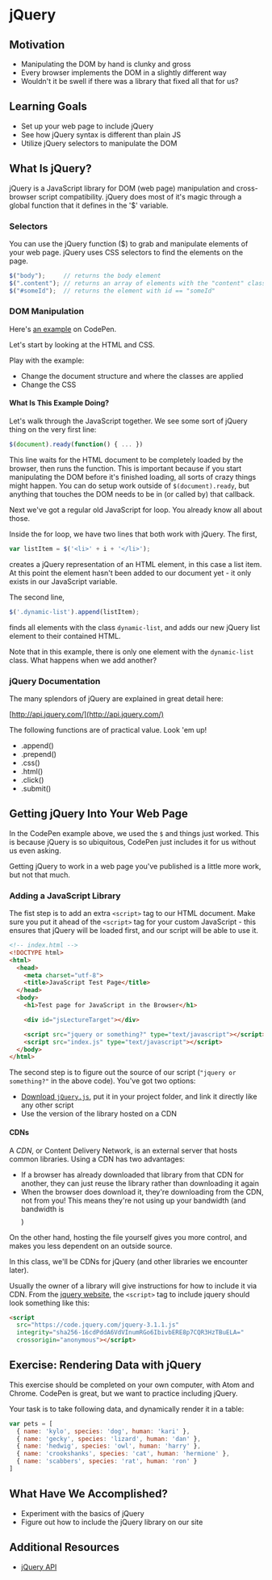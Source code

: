 # jQuery

## Motivation
- Manipulating the DOM by hand is clunky and gross
- Every browser implements the DOM in a slightly different way
- Wouldn't it be swell if there was a library that fixed all that for us?

## Learning Goals
- Set up your web page to include jQuery
- See how jQuery syntax is different than plain JS
- Utilize jQuery selectors to manipulate the DOM

## What Is jQuery?
jQuery is a JavaScript library for DOM (web page) manipulation and cross-browser script compatibility. jQuery does most of it's magic through a global function that it defines in the '$' variable.

### Selectors

You can use the jQuery function ($) to grab and manipulate elements of your web page. jQuery uses CSS selectors to find the elements on the page.

```javascript
$("body");     // returns the body element
$(".content"); // returns an array of elements with the "content" class
$("#someId");  // returns the element with id == "someId"
```

### DOM Manipulation

Here's [an example](http://codepen.io/kariabancroft/pen/JbYmMR) on CodePen.

Let's start by looking at the HTML and CSS.

Play with the example:

* Change the document structure and where the classes are applied
* Change the CSS

#### What Is This Example Doing?
Let's walk through the JavaScript together. We see some sort of jQuery thing on the very first line:

```javascript
$(document).ready(function() { ... })
```

This line waits for the HTML document to be completely loaded by the browser, then runs the function. This is important because if you start manipulating the DOM before it's finished loading, all sorts of crazy things might happen. You can do setup work outside of `$(document).ready`, but anything that touches the DOM needs to be in (or called by) that callback.

Next we've got a regular old JavaScript for loop. You already know all about those.

Inside the for loop, we have two lines that both work with jQuery. The first,

```javascript
var listItem = $('<li>' + i + '</li>');
```

creates a jQuery representation of an HTML element, in this case a list item. At this point the element hasn't been added to our document yet - it only exists in our JavaScript variable.

The second line,

```javascript
$('.dynamic-list').append(listItem);
```

finds all elements with the class `dynamic-list`, and adds our new jQuery list element to their contained HTML.

Note that in this example, there is only one element with the `dynamic-list` class. What happens when we add another?

### jQuery Documentation

The many splendors of jQuery are explained in great detail here:

[http://api.jquery.com/](http://api.jquery.com/)

The following functions are of practical value. Look 'em up!

* .append()
* .prepend()
* .css()
* .html()
* .click()
* .submit()

## Getting jQuery Into Your Web Page
In the CodePen example above, we used the `$` and things just worked. This is because jQuery is so ubiquitous, CodePen just includes it for us without us even asking.

Getting jQuery to work in a web page you've published is a little more work, but not that much.

### Adding a JavaScript Library
The fist step is to add an extra `<script>` tag to our HTML document. Make sure you put it ahead of the `<script>` tag for your custom JavaScript - this ensures that jQuery will be loaded first, and our script will be able to use it.

```html
<!-- index.html -->
<!DOCTYPE html>
<html>
  <head>
    <meta charset="utf-8">
    <title>JavaScript Test Page</title>
  </head>
  <body>
    <h1>Test page for JavaScript in the Browser</h1>

    <div id="jsLectureTarget"></div>

    <script src="jquery or something?" type="text/javascript"></script>
    <script src="index.js" type="text/javascript"></script>
  </body>
</html>
```

The second step is to figure out the source of our script (`"jquery or something?"` in the above code). You've got two options:
* [Download `jQuery.js`](http://jquery.com/download/), put it in your project folder, and link it directly like any other script
* Use the version of the library hosted on a CDN

#### CDNs

A _CDN_, or Content Delivery Network, is an external server that hosts common libraries. Using a CDN has two advantages:
* If a browser has already downloaded that library from that CDN for another, they can just reuse the library rather than downloading it again
* When the browser does download it, they're downloading from the CDN, not from you! This means they're not using up your bandwidth (and bandwidth is $$$$)

On the other hand, hosting the file yourself gives you more control, and makes you less dependent on an outside source.

In this class, we'll be CDNs for jQuery (and other libraries we encounter later).

Usually the owner of a library will give instructions for how to include it via CDN. From the [jquery website](https://code.jquery.com/), the `<script>` tag to include jquery should look something like this:

```html
<script
  src="https://code.jquery.com/jquery-3.1.1.js"
  integrity="sha256-16cdPddA6VdVInumRGo6IbivbERE8p7CQR3HzTBuELA="
  crossorigin="anonymous"></script>
```

## Exercise: Rendering Data with jQuery
This exercise should be completed on your own computer, with Atom and Chrome. CodePen is great, but we want to practice including jQuery.

Your task is to take following data, and dynamically render it in a table:

```javascript
var pets = [
  { name: 'kylo', species: 'dog', human: 'kari' },
  { name: 'gecky', species: 'lizard', human: 'dan' },
  { name: 'hedwig', species: 'owl', human: 'harry' },
  { name: 'crookshanks', species: 'cat', human: 'hermione' },
  { name: 'scabbers', species: 'rat', human: 'ron' }
]
```

## What Have We Accomplished?
- Experiment with the basics of jQuery
- Figure out how to include the jQuery library on our site

## Additional Resources
- [jQuery API](http://api.jquery.com/)
